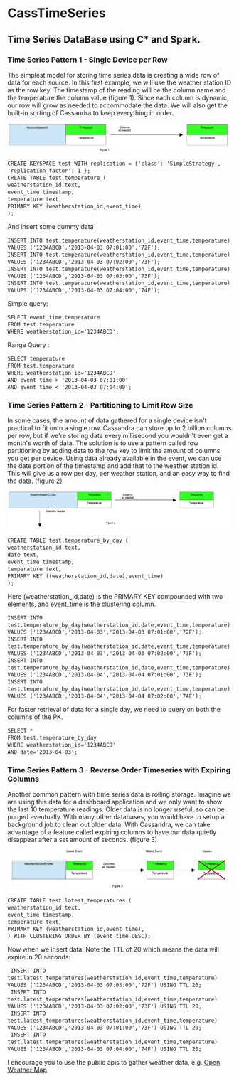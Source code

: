 # CassTimeSeries
## Time Series DataBase using C* and Spark.

### Time Series Pattern 1 - Single Device per Row
The simplest model for storing time series data is creating a wide row of data for each source. 
In this first example, we will use the weather station ID as the row key. 
The timestamp of the reading will be the column name and the temperature the column value (figure 1). 
Since each column is dynamic, our row will grow as needed to accommodate the data. We will also get the built-in sorting of 
Cassandra to keep everything in order.

![alt](https://github.com/letslego/CassTimeSeries/blob/master/images/TimeSeries1.png)

```
CREATE KEYSPACE test WITH replication = {'class': 'SimpleStrategy', 'replication_factor': 1 };
CREATE TABLE test.temperature (
weatherstation_id text,
event_time timestamp,
temperature text,
PRIMARY KEY (weatherstation_id,event_time)
);
```
And insert some dummy data

```
INSERT INTO test.temperature(weatherstation_id,event_time,temperature) VALUES ('1234ABCD','2013-04-03 07:01:00','72F');
INSERT INTO test.temperature(weatherstation_id,event_time,temperature) VALUES ('1234ABCD','2013-04-03 07:02:00','73F');
INSERT INTO test.temperature(weatherstation_id,event_time,temperature) VALUES ('1234ABCD','2013-04-03 07:03:00','73F');
INSERT INTO test.temperature(weatherstation_id,event_time,temperature) VALUES ('1234ABCD','2013-04-03 07:04:00','74F');
```

Simple query:

```
SELECT event_time,temperature
FROM test.temperature
WHERE weatherstation_id='1234ABCD';
```

Range Query :

```
SELECT temperature
FROM test.temperature
WHERE weatherstation_id='1234ABCD'
AND event_time > '2013-04-03 07:01:00'
AND event_time < '2013-04-03 07:04:00';
```

### Time Series Pattern 2 - Partitioning to Limit Row Size
In some cases, the amount of data gathered for a single device isn't practical to fit onto a single row. 
Cassandra can store up to 2 billion columns per row, but if we're storing data every millisecond you wouldn't even 
get a month's worth of data. The solution is to use a pattern called row partitioning by adding data to the row key 
to limit the amount of columns you get per device. Using data already available in the event, we can use the date portion 
of the timestamp and add that to the weather station id. This will give us a row per day, per weather station, and an easy 
way to find the data. (figure 2)  

![alt](https://github.com/letslego/CassTimeSeries/blob/master/images/TimeSeries2.png)

```
CREATE TABLE test.temperature_by_day (
weatherstation_id text,
date text,
event_time timestamp,
temperature text,
PRIMARY KEY ((weatherstation_id,date),event_time)
);
```
Here (weatherstation_id,date) is the PRIMARY KEY compounded with two elements, and event_time is the clustering column.

```
INSERT INTO test.temperature_by_day(weatherstation_id,date,event_time,temperature) VALUES ('1234ABCD','2013-04-03','2013-04-03 07:01:00','72F');
INSERT INTO test.temperature_by_day(weatherstation_id,date,event_time,temperature) VALUES ('1234ABCD','2013-04-03','2013-04-03 07:02:00','73F');
INSERT INTO test.temperature_by_day(weatherstation_id,date,event_time,temperature) VALUES ('1234ABCD','2013-04-04','2013-04-04 07:01:00','73F');
INSERT INTO test.temperature_by_day(weatherstation_id,date,event_time,temperature) VALUES ('1234ABCD','2013-04-04','2013-04-04 07:02:00','74F');
```
For faster retrieval of data for a single day, we need to query on both the columns of the PK.

```
SELECT *
FROM test.temperature_by_day
WHERE weatherstation_id='1234ABCD'
AND date='2013-04-03';
```

### Time Series Pattern 3 - Reverse Order Timeseries with Expiring Columns

Another common pattern with time series data is rolling storage. 
Imagine we are using this data for a dashboard application and we only want to show the last 10 temperature readings. 
Older data is no longer useful, so can be purged eventually. With many other databases, you would have to setup a background 
job to clean out older data. With Cassandra, we can take advantage of a feature called expiring columns to have our data quietly 
disappear after a set amount of seconds. (figure 3)

![alt](https://github.com/letslego/CassTimeSeries/blob/master/images/TimeSeries3.png)

```
CREATE TABLE test.latest_temperatures (
weatherstation_id text,
event_time timestamp,
temperature text,
PRIMARY KEY (weatherstation_id,event_time),
) WITH CLUSTERING ORDER BY (event_time DESC);
```

Now when we insert data. Note the TTL of 20 which means the data will expire in 20 seconds:

```
 INSERT INTO test.latest_temperatures(weatherstation_id,event_time,temperature) VALUES ('1234ABCD','2013-04-03 07:03:00','72F') USING TTL 20;
 INSERT INTO test.latest_temperatures(weatherstation_id,event_time,temperature) VALUES ('1234ABCD','2013-04-03 07:02:00','73F') USING TTL 20;
 INSERT INTO test.latest_temperatures(weatherstation_id,event_time,temperature) VALUES ('1234ABCD','2013-04-03 07:01:00','73F') USING TTL 20;
 INSERT INTO test.latest_temperatures(weatherstation_id,event_time,temperature) VALUES ('1234ABCD','2013-04-03 07:04:00','74F') USING TTL 20;
```

I encourage you to use the public apis to gather weather data, e.g. 
[Open Weather Map](http://openweathermap.org/current)